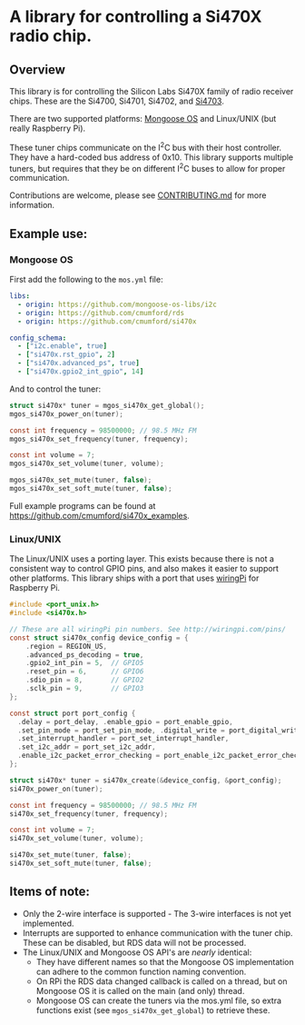 # A library for controlling a Si470X radio chip.

## Overview

This library is for controlling the Silicon Labs Si470X family of radio
receiver chips.  These are the Si4700, Si4701, Si4702, and
[Si4703](https://www.silabs.com/audio-and-radio/fm-radios/si4702-03-radio-receivers/device.si4703).

There are two supported platforms: [Mongoose OS](https://mongoose-os.com/) and
Linux/UNIX (but really Raspberry Pi).

These tuner chips communicate on the I<sup>2</sup>C bus with their host
controller. They have a hard-coded bus address of 0x10. This library
supports multiple tuners, but requires that they be on different I<sup>2</sup>C
buses to allow for proper communication.

Contributions are welcome, please see [CONTRIBUTING.md](CONTRIBUTING.md)
for more information.

## Example use:

### Mongoose OS

First add the following to the `mos.yml` file:

```yaml
libs:
  - origin: https://github.com/mongoose-os-libs/i2c
  - origin: https://github.com/cmumford/rds
  - origin: https://github.com/cmumford/si470x

config_schema:
  - ["i2c.enable", true]
  - ["si470x.rst_gpio", 2]
  - ["si470x.advanced_ps", true]
  - ["si470x.gpio2_int_gpio", 14]
```

And to control the tuner:

```c
struct si470x* tuner = mgos_si470x_get_global();
mgos_si470x_power_on(tuner);

const int frequency = 98500000; // 98.5 MHz FM
mgos_si470x_set_frequency(tuner, frequency);

const int volume = 7;
mgos_si470x_set_volume(tuner, volume);

mgos_si470x_set_mute(tuner, false);
mgos_si470x_set_soft_mute(tuner, false);
```

Full example programs can be found at https://github.com/cmumford/si470x_examples.

### Linux/UNIX

The Linux/UNIX uses a porting layer. This exists because there
is not a consistent way to control GPIO pins, and also makes it
easier to support other platforms. This library ships with a
port that uses [wiringPi](http://wiringpi.com) for Raspberry Pi.

```c
#include <port_unix.h>
#include <si470x.h>

// These are all wiringPi pin numbers. See http://wiringpi.com/pins/
const struct si470x_config device_config = {
    .region = REGION_US,
    .advanced_ps_decoding = true,
    .gpio2_int_pin = 5,  // GPIO5
    .reset_pin = 6,      // GPIO6
    .sdio_pin = 8,       // GPIO2
    .sclk_pin = 9,       // GPIO3
};

const struct port port_config {
  .delay = port_delay, .enable_gpio = port_enable_gpio,
  .set_pin_mode = port_set_pin_mode, .digital_write = port_digital_write,
  .set_interrupt_handler = port_set_interrupt_handler,
  .set_i2c_addr = port_set_i2c_addr,
  .enable_i2c_packet_error_checking = port_enable_i2c_packet_error_checking
};

struct si470x* tuner = si470x_create(&device_config, &port_config);
si470x_power_on(tuner);

const int frequency = 98500000; // 98.5 MHz FM
si470x_set_frequency(tuner, frequency);

const int volume = 7;
si470x_set_volume(tuner, volume);

si470x_set_mute(tuner, false);
si470x_set_soft_mute(tuner, false);
```

## Items of note:

* Only the 2-wire interface is supported - The 3-wire interfaces is not
  yet implemented.
* Interrupts are supported to enhance communication with the tuner chip.
  These can be disabled, but RDS data will not be processed.
* The Linux/UNIX and Mongoose OS API's are *nearly* identical:
  * They have different names so that the Mongoose OS implementation
    can adhere to the common function naming convention.
  * On RPi the RDS data changed callback is called on a thread, but on
    Mongoose OS it is called on the main (and only) thread.
  * Mongoose OS can create the tuners via the mos.yml file, so extra
    functions exist (see `mgos_si470x_get_global`) to retrieve these.
